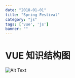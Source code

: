 ```yaml
---
date: "2018-01-01"
title: "Spring Festival"
category: "js"
tags: ['vue', 'js']
banner: ""
---
```


# VUE  知识结构图


![Alt Text](/sally/assets/2019-03-08/vue.png "vue 结构图")




